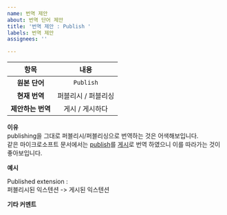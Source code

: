 ```yaml
---
name: 번역 제안
about: 번역 단어 제안
title: '번역 제안 : Publish '
labels: 번역 제안
assignees: ''

---
```


<!-- 예시 내용 수정바랍니다 -->



|   항목   |   내용   |
|:--------:|:--------:|
|**원본 단어**| `Publish` | 
|**현재 번역**| 퍼블리시 / 퍼블리싱|
|**제안하는 번역**| 게시 / 게시하다 |


**이유** <!-- 가독성을 위해 <br> 태그 사용하여 줄넘김 권장 -->
<br>
publishing을 그대로 퍼블리시/퍼블리싱으로 번역하는 것은 어색해보입니다. <br>
같은 마이크로소프트 문서에서는 [publish](https://docs.microsoft.com/en-us/visualstudio/extensibility/walkthrough-publishing-a-visual-studio-extension?view=vs-2019)를 [게시](https://docs.microsoft.com/ko-kr/visualstudio/extensibility/walkthrough-publishing-a-visual-studio-extension?view=vs-2019)로 번역 하였으니 이를 따라가는 것이 좋아보입니다.

**예시**

Published extension : <br>
퍼블리시된 익스텐션 -> 게시된 익스텐션 <br>

**기타 커멘트**
